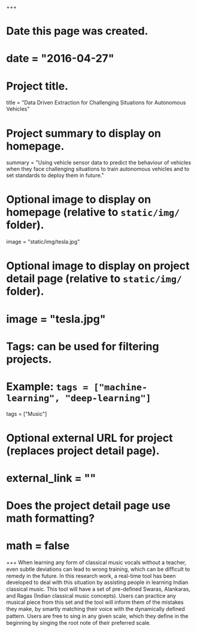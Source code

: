+++
# Date this page was created.
# date = "2016-04-27"

# Project title.
title = "Data Driven Extraction for Challenging Situations for Autonomous Vehicles"

# Project summary to display on homepage.
summary = "Using vehicle sensor data to predict the behaviour of vehicles when they face challenging situations to train autonomous vehicles and to set standards to deploy them in future."

# Optional image to display on homepage (relative to `static/img/` folder).
image = "static/img/tesla.jpg"

# Optional image to display on project detail page (relative to `static/img/` folder).
# image = "tesla.jpg"

# Tags: can be used for filtering projects.
# Example: `tags = ["machine-learning", "deep-learning"]`
tags = ["Music"]

# Optional external URL for project (replaces project detail page).
# external_link = ""

# Does the project detail page use math formatting?
# math = false

+++
When learning any form of classical music vocals without a teacher, even subtle deviations can lead to wrong training, which can be diﬃcult to remedy in the future. In this research work, a real-time tool has been developed to deal with this situation by assisting people in learning Indian classical music. This tool will have a set of pre-deﬁned Swaras, Alankaras, and Ragas (Indian classical music concepts). Users can practice any musical piece from this set and the tool will inform them of the mistakes they make, by smartly matching their voice with the dynamically deﬁned pattern. Users are free to sing in any given scale, which they deﬁne in the beginning by singing the root note of their preferred scale.
